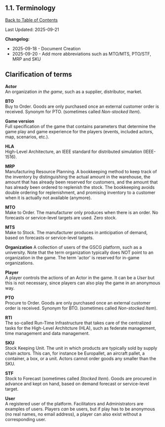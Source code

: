 ## 1.1. Terminology

[Back to Table of Contents](../../README.md)

Last Updated: 2025-09-21

__Changelog:__
 - 2025-09-18 - Document Creation
 - 2025-09-20 - Add more abbreviations such as MTO/MTS, PTO/STF, MRP and SKU


## Clarification of terms

**Actor**<br>
An organization *in the game*, such as a supplier, distributor, market.

**BTO**<br>
Buy to Order. Goods are only purchased once an external customer order is received. Synonym for PTO. (sometimes called *Non-stocked Item*).

**Game version**<br>
Full specification of the game that contains parameters that determine the game play and game experience for the players (events, included actors, map, scenarios, etc.).

**HLA**<br>
High-Level Architecture, an IEEE standard for distributed simulation (IEEE-1516).

**MRP**<br>
Manufacturing Resource Planning. A bookkeeping method to keep track of the inventory by distinguishing the actual amount in the warehouse, the amount that has already been reserved for customers, and the amount that has already been ordered to replenish the stock. The bookkeeping avoids double ordering for replenishment, and promising inventory to a customer when it is actually not available (anymore).

**MTO**<br>
Make to Order. The manufacturer only produces when there is an order. No forecasts or service-level targets are used. Zero stock.

**MTS**<br>
Make to Stock. The manufacturer produces in anticipation of demand, based on forecasts or service-level targets.

**Organization**
A collection of users of the GSCG platform, such as a university. Note that the term organization typically does NOT point to an organization in the game. The term 'actor' is reserved for in-game organizations.

**Player**<br>
A player controls the actions of an Actor in the game. It can be a *User* but this is not necessary, since players can also play the game in an anonymous way.

**PTO**<br>
Procure to Order. Goods are only purchased once an external customer order is received. Synonym for BTO. (sometimes called *Non-stocked Item*).

**RTI**<br>
The so-called Run-Time Infrastructure that takes care of the centralized tasks for the High-Level Architcture (HLA), such as federate management, time management and data management.

**SKU**<br>
Stock Keeping Unit. The unit in which products are typically sold by supply chain actors. This can, for instance be Europallet, an aircraft pallet, a container, a box, or a unit. Actors cannot order goods any smaller than the SKU.

**STF**<br>
Stock to Forecast (sometimes called *Stocked Item*). Goods are procured in advance and kept on hand, based on demand forecast or service-level target.

**User**<br>
A registered user of the platform. Facilitators and Administrators are examples of users. Players *can* be users, but if play has to be anonymous (no real names, no email address), a player can also exist without a corresponding user.

